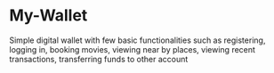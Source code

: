# My-Wallet
Simple digital wallet with few basic functionalities such as registering, logging in, booking movies, viewing near by places, viewing recent transactions, transferring funds to other account
